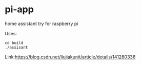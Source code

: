 # pi-app
home assistant try for raspberry pi

Uses:

```shell
cd build
./assisant
```

Link:https://blog.csdn.net/liujiakunit/article/details/141280336
